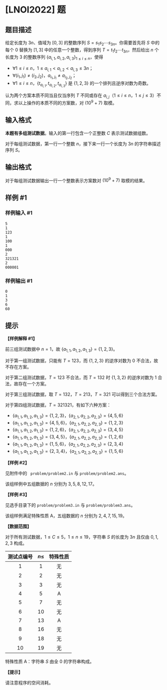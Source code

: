 # [LNOI2022] 题

## 题目描述

给定长度为 $3 n$、值域为 $[0, 3]$ 的整数序列 $S = s_1 s_2 \cdots s_{3 n}$。你需要首先将 $S$ 中的每个 $0$ 替换为 $[1, 3]$ 中的任意一个整数，得到序列 $T = t_1 t_2 \cdots t_{3 n}$，然后给出 $n$ 个长度为 $3$ 的整数序列 ${\{ a_{i, 1}, a_{i, 2}, a_{i, 3} \}}_{1 \le i \le n}$，使得

- $\forall 1 \le i \le n$，$1 \le a_{i, 1} < a_{i, 2} < a_{i, 3} \le 3 n$；
- $\forall (i_1, j_1) \ne (i_2, j_2)$，$a_{i_1, j_1} \ne a_{i_2, j_2}$；
- $\forall 1 \le i \le n$，$\{ t_{a_{i, 1}}, t_{a_{i, 2}}, t_{a_{i, 3}} \}$ 是 $\{ 1, 2, 3 \}$ 的一个排列且逆序对数为奇数。

认为两个方案本质不同当且仅当序列 $T$ 不同或存在 $a_{i, j}$（$1 \le i \le n$，$1 \le j \le 3$）不同，求以上操作的本质不同的方案数，对 $({10}^9 + 7)$ 取模。

## 输入格式

**本题有多组测试数据**。输入的第一行包含一个正整数 $C$ 表示测试数据组数。

对于每组测试数据，第一行一个整数 $n$，接下来一行一个长度为 $3 n$ 的字符串描述序列 $S$。

## 输出格式

对于每组测试数据输出一行一个整数表示方案数对 $({10}^9 + 7)$ 取模的结果。

## 样例 #1

### 样例输入 #1
```
5
1
123
1
100
1
000
2
321321
2
000001
```

### 样例输出 #1

```
0
1
3
6
60
```

## 提示

**【样例解释 \#1】**

前三组测试数据中 $n = 1$，故 $\{ a_{1, 1}, a_{1, 2}, a_{1, 3} \} = \{ 1, 2, 3 \}$。

对于第一组测试数据，只能有 $T = 123$，而 $\{ 1, 2, 3 \}$ 的逆序对数为 $0$ 不合法，故不存在方案。

对于第二组测试数据，$T = 123$ 不合法，而 $T = 132$ 时 $\{ 1, 3, 2 \}$ 的逆序对数为 $1$ 合法，故存在一个方案。

对于第三组测试数据，取 $T = 132$，$T = 213$，$T = 321$ 可以得到三个合法方案。

对于第四组测试数据，$T = 321321$，有如下六种方案：

- $\{ a_{1, 1}, a_{1, 2}, a_{1, 3} \} = \{ 1, 2, 3 \}$，$\{ a_{2, 1}, a_{2, 2}, a_{2, 3} \} = \{ 4, 5, 6 \}$
- $\{ a_{1, 1}, a_{1, 2}, a_{1, 3} \} = \{ 4, 5, 6 \}$，$\{ a_{2, 1}, a_{2, 2}, a_{2, 3} \} = \{ 1, 2, 3 \}$
- $\{ a_{1, 1}, a_{1, 2}, a_{1, 3} \} = \{ 1, 2, 6 \}$，$\{ a_{2, 1}, a_{2, 2}, a_{2, 3} \} = \{ 3, 4, 5 \}$
- $\{ a_{1, 1}, a_{1, 2}, a_{1, 3} \} = \{ 3, 4, 5 \}$，$\{ a_{2, 1}, a_{2, 2}, a_{2, 3} \} = \{ 1, 2, 6 \}$
- $\{ a_{1, 1}, a_{1, 2}, a_{1, 3} \} = \{ 1, 5, 6 \}$，$\{ a_{2, 1}, a_{2, 2}, a_{2, 3} \} = \{ 2, 3, 4 \}$
- $\{ a_{1, 1}, a_{1, 2}, a_{1, 3} \} = \{ 2, 3, 4 \}$，$\{ a_{2, 1}, a_{2, 2}, a_{2, 3} \} = \{ 1, 5, 6 \}$

**【样例 \#2】**

见附件中的 ` problem/problem2.in` 与 `problem/problem2.ans`。

该组样例中五组数据的 $n$ 分别为 $3, 5, 8, 12, 17$。

**【样例 \#3】**

见选手目录下的 `problem/problem3.in` 与 `problem/problem3.ans`。

该组样例满足特殊性质 A，五组数据的 $n$ 分别为 $2, 4, 7, 15, 19$。

**【数据范围】**

对于所有测试数据，$1 \le C \le 5$，$1 \le n \le 19$，字符串 $S$ 的长度为 $3 n$ 且仅由 $0, 1, 2, 3$ 构成。

| 测试点编号 | $n \le$ | 特殊性质 |
|:-:|:-:|:-:|
| $1$ | $1$ | 无 |
| $2$ | $2$ | 无 |
| $3$ | $3$ | 无 |
| $4$ | $5$ | A |
| $5$ | $7$ | 无 |
| $6$ | $10$ | 无 |
| $7$ | $13$ | A |
| $8$ | $16$ | 无 |
| $9$ | $18$ | 无 |
| $10$ | $19$ | 无 |

特殊性质 A：字符串 $S$ 由全 $0$ 的字符串构成。

**【提示】**

请注意程序的空间消耗。
